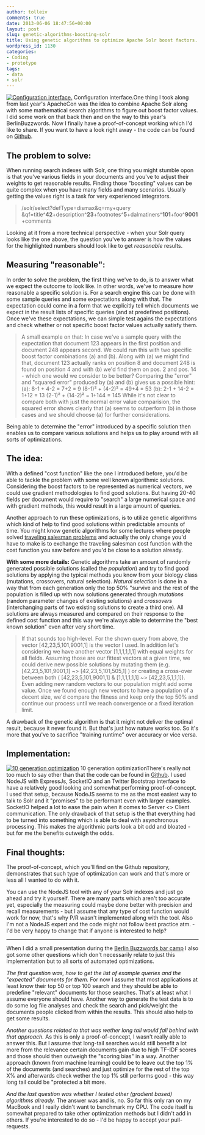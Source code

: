 ```yaml
---
author: tolleiv
comments: true
date: 2013-06-06 18:47:56+00:00
layout: post
slug: genetic-algorithms-boosting-solr
title: Using genetic algorithms to optimize Apache Solr boost factors.
wordpress_id: 1130
categories:
- Coding
- prototype
tags:
- data
- solr
---
```


[![Configuration interface.](http://blog.tolleiv.de/wp-content/uploads/2013/06/Bildschirmfoto-2013-05-29-um-18.08.18-150x150.png)](http://blog.tolleiv.de/wp-content/uploads/2013/06/Bildschirmfoto-2013-05-29-um-18.08.18.png) Configuration interface.One thing I took along from last year's ApacheCon was the idea to combine Apache Solr along with some mathematical search algorithms to figure out boost factor values. I did some work on that back then and on the way to this year's BerlinBuzzwords. Now I finally have a proof-of-concept working which I'd like to share. If you want to have a look right away - the code can be found on [Github](http://github.com/tolleiv/boostgenetics).




## The problem to solve:


When running search indexes with Solr, one thing you might stumble opon is that you've various fields in your documents and you've to adjust their weights to get reasonable results. Finding those "boosting" values can be quite complex when you have many fields and many scenarios. Usually getting the values right is a task for very experienced integrators.


> /solr/select?defType=dismax&q=my+query
&qf=title^**42**+description^**23**+footnotes^**5**+dalmatiners^**101**+foo^**9001**+comments


Looking at it from a more technical perspective - when your Solr query looks like the one above, the question you've to answer is how the values for the highlighted numbers should look like to get _reasonable_ results.


## Measuring "reasonable":


In order to solve the problem, the first thing we've to do, is to answer what we expect the outcome to look like. In other words, we've to measure how reasonable a specific solution is. For a search engine this can be done with some sample queries and some expectations along with that. The expectation could come in a form that we explicitly tell which documents we expect in the result lists of specific queries (and at predefined positions). Once we've these expectations, we can simple test agains the expectations and check whether or not specific boost factor values actually satisfy them.



> A small example on that: In case we've a sample query with the expectation that document 123 appears in the first position and document 248 appears second. We could run this with two specific boost factor combinations (a) and (b). Along with (a) we might find that, document 123 actually ranks on position 8 and document 248 is found on position 4 and with (b) we'd find them on pos. 2 and pos. 14 - which one would we consider to be better?
Comparing the "error" and "squared error" produced by (a) and (b) gives us a possible hint:
(a): 8-1 + 4-2 = 7+2 = 9
(8-1)² + (4-2)² = 49+4 = 53
(b): 2-1 + 14-2 = 1+12 = 13
(2-1)² + (14-2)² = 1+144 = 145
While it's not clear to compare both with just the normal error value comparision, the squared error shows clearly that (a) seems to outperform (b) in those cases and we should choose (a) for further considerations.



Being able to determine the "error" introduced by a specific solution then enables us to compare various solutions and helps us to play around with all sorts of optimizations.


## The idea:


With a defined "cost function" like the one I introduced before, you'd be able to tackle the problem with some well known algorithmic solutions. Considering the boost factors to be represented as numerical vectors, we could use gradient methodologies to find good solutions. But having 20-40 fields per document would require to "search" a large numerical space and with gradient methods, this would result in a large amount of queries.

Another approach to run these optimizations, is to utilize genetic algorithms which kind of help to find good solutions within predictable amounts of time. You might know genetic algorithms for some lectures where people solved [traveling salesman problems](http://www.math.hmc.edu/seniorthesis/archives/2001/kbryant/kbryant-2001-thesis.pdf) and actually the only change you'd have to make is to exchange the traveling salesman cost function with the cost function you saw before and you'd be close to a solution already.

**With some more details:** Genetic algorithms take an amount of randomly generated possible solutions (called the _population_) and try to find good solutions by applying the typical methods you know from your biology class (mutations, crossovers, natural selection). _Natural selection_ is done in a way that from each generation only the top 50% "survive and the rest of the population is filled up with now solutions generated through _mutations_ (random parameter changes of existing solutions) and _crossovers_ (interchanging parts of two existing solutions to create a third one). All solutions are always measured and compared on their response to the defined cost function and this way we're always able to determine the "best known solution" even after very short time.



> If that sounds too high-level. For the shown query from above, the vector [42,23,5,101,9001,1] is the vector I used. In addition let's considering we have another vector [1,1,1,1,1,1] with equal weights for all fields. Assuming those are our fittest vectors at a given time, we could derive new possible solutions by mutating them (e.g. [42,23,5,101,9001,1] ~> [42,23,5,101,505,1] ) or creating a cross-over between both ( [42,23,5,101,9001,1] & [1,1,1,1,1,1] ~> [42,23,5,1,1,1]). Even adding new random vectors to our population might add some value. Once we found enough new vectors to have a population of a decent size, we'd compare the fitness and keep only the top 50% and continue our process until we reach convergence or a fixed iteration limit.



A drawback of the genetic algorithm is that it might not deliver the optimal result, because it never found it. But that's just how nature works too. So it's more that you've to sacrifice "training runtime" over accuracy or vice versa.


## Implementation:


[![10 generation optimization](http://blog.tolleiv.de/wp-content/uploads/2013/06/Bildschirmfoto-2013-05-29-um-18.10.43-150x150.png)](http://blog.tolleiv.de/wp-content/uploads/2013/06/Bildschirmfoto-2013-05-29-um-18.10.43.png) 10 generation optimizationThere's really not too much to say other than that the code can be found in [Github](http://github.com/tolleiv/boostgenetics). I used NodeJS with ExpressJs, SocketIO and an Twitter Bootstrap interface to have a relatively good looking and somewhat performing proof-of-concept. I used that setup, because NodeJS seems to me as the most easiest way to talk to Solr and it "promises" to be performant even with larger examples. SocketIO helped a lot to ease the pain when it comes to Server <> Client communication. The only drawback of that setup is the that everything had to be turned into something which is able to deal with asynchronous processing. This makes the algorithmic parts look a bit odd and bloated - but for me the benefits outweigh the odds.


## Final thoughts:


The proof-of-concept, which you'll find on the Github repository, demonstrates that such type of optimization can work and that's more or less all I wanted to do with it.

You can use the NodeJS tool with any of your Solr indexes and just go ahead and try it yourself. There are many parts which aren't too accurate yet, especially the measuring could maybe done better with precision and recall measurements - but I assume that any type of cost function would work for now, that's why P/R wasn't implemented along with the tool. Also I'm not a NodeJS expert and the code might not follow best practice atm. - I'd be very happy to change that if anyone is interested to help?



* * *



When I did a small presentation during the [Berlin Buzzwords bar camp](http://berlinbuzzwords.de/wiki/barcamp) I also got some other questions which don't necessarily relate to just this implementation but to all sorts of automated optimizations.

_The first question was, how to get the list of example queries and the "expected" documents for them._ For now I assume that most applications at least know their top 50 or top 100 search and they should be able to predefine "relevant" documents for those searches. That's at least what I assume everyone should have. Another way to generate the test data is to do some log file analyses and check the search and pick/weight the documents people clicked from within the results. This should also help to get some results.

_Another questions related to that was wether long tail would fall behind with that approach._ As this is only a proof-of-concept, I wasn't really able to answer this. But I assume that long-tail searches would still benefit a lot more from the relevance certain documents gain due to high TF-IDF scores and those should then outweigh the "scoring bias" in a way. Another approach (known from machine learning) could be to leave out the top 1% of the documents (and searches) and just optimize for the rest of the top X% and afterwards check wether the top 1% still performs good - this way long tail could be "protected a bit more.

_And the last question was whether I tested other (gradient based) algorithms already._ The answer was and is, no. So far this only ran on my MacBook and I really didn't want to benchmark my CPU. The code itself is somewhat prepared to take other optimization methods but I didn't add in others. If you're interested to do so - I'd be happy to accept your pull-requests.
